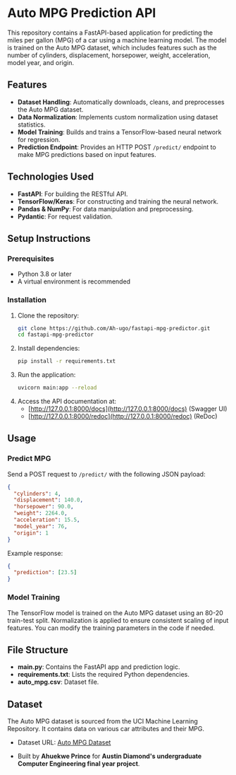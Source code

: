 # Auto MPG Prediction API

This repository contains a FastAPI-based application for predicting the miles per gallon (MPG) of a car using a machine learning model. The model is trained on the Auto MPG dataset, which includes features such as the number of cylinders, displacement, horsepower, weight, acceleration, model year, and origin.

## Features
- **Dataset Handling**: Automatically downloads, cleans, and preprocesses the Auto MPG dataset.
- **Data Normalization**: Implements custom normalization using dataset statistics.
- **Model Training**: Builds and trains a TensorFlow-based neural network for regression.
- **Prediction Endpoint**: Provides an HTTP POST `/predict/` endpoint to make MPG predictions based on input features.

## Technologies Used
- **FastAPI**: For building the RESTful API.
- **TensorFlow/Keras**: For constructing and training the neural network.
- **Pandas & NumPy**: For data manipulation and preprocessing.
- **Pydantic**: For request validation.

## Setup Instructions

### Prerequisites
- Python 3.8 or later
- A virtual environment is recommended

### Installation
1. Clone the repository:
   ```bash
   git clone https://github.com/Ah-ugo/fastapi-mpg-predictor.git
   cd fastapi-mpg-predictor
   ```
2. Install dependencies:
   ```bash
   pip install -r requirements.txt
   ```
3. Run the application:
   ```bash
   uvicorn main:app --reload
   ```
4. Access the API documentation at:
   - [http://127.0.0.1:8000/docs](http://127.0.0.1:8000/docs) (Swagger UI)
   - [http://127.0.0.1:8000/redoc](http://127.0.0.1:8000/redoc) (ReDoc)

## Usage

### Predict MPG
Send a POST request to `/predict/` with the following JSON payload:
```json
{
  "cylinders": 4,
  "displacement": 140.0,
  "horsepower": 90.0,
  "weight": 2264.0,
  "acceleration": 15.5,
  "model_year": 76,
  "origin": 1
}
```

Example response:
```json
{
  "prediction": [23.5]
}
```

### Model Training
The TensorFlow model is trained on the Auto MPG dataset using an 80-20 train-test split. Normalization is applied to ensure consistent scaling of input features. You can modify the training parameters in the code if needed.

## File Structure
- **main.py**: Contains the FastAPI app and prediction logic.
- **requirements.txt**: Lists the required Python dependencies.
- **auto_mpg.csv**: Dataset file.

## Dataset
The Auto MPG dataset is sourced from the UCI Machine Learning Repository. It contains data on various car attributes and their MPG.

- Dataset URL: [Auto MPG Dataset](https://archive.ics.uci.edu/ml/machine-learning-databases/auto-mpg/auto-mpg.data)

- Built by **Ahuekwe Prince** for **Austin Diamond's undergraduate Computer Engineering final year project**.


